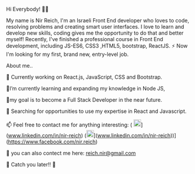 
Hi Everybody! 👋🏼

My name is Nir Reich, I'm an Israeli  Front End developer who loves to code, resolving problems and creating smart user interfaces.
I love to learn and develop new skills, coding gives me the opportunity to do that and better myself!
Recently, I've finished a professional course in Front End development, including JS-ES6, CSS3 ,HTML5, bootstrap, ReactJS.
⚡ Now I'm looking for my first, brand new, entry-level job.

About me..

🔭 Currently working on React.js, JavaScript, CSS and Bootstrap.

🌱I’m currently learning and expanding my knowledge in Node JS,

🌱my goal is to become a Full Stack Developer in the near future.

🤔 Searching for opportunities to use my expertise in React and Javascript.

📫 Feel free to contact me for anything interesting:
(
<img src="https://camo.githubusercontent.com/b65faae8871ebbdb99790f2644ea7f3c89800b0c/68747470733a2f2f63646e2e6a7364656c6976722e6e65742f6e706d2f73696d706c652d69636f6e734076332f69636f6e732f6c696e6b6564696e2e737667" height="20px" width="20px"/>](www.linkedin.com/in/nir-reich)
(<img src=https://camo.githubusercontent.com/cf4f8d2d15be36d8d350ce33929ef131091abc78/68747470733a2f2f63646e2e6a7364656c6976722e6e65742f6e706d2f73696d706c652d69636f6e734076332f69636f6e732f66616365626f6f6b2e737667 height="20px" width="20px"/>](www.linkedin.com/in/nir-reich))](https://www.facebook.com/nir.reich)

💬 you can also contect me here: [reich.nir@gmail.com](mailto:reich.nir@gmail.com)

🖖 Catch you later!! 🖖


